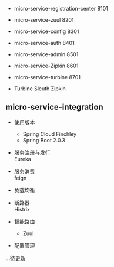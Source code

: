 * micro-service-registration-center 8101
* micro-service-zuul 8201
* micro-service-config 8301
* micro-service-auth 8401
* micro-service-admin 8501
* micro-service-Zipkin 8601
* micro-service-turbine 8701

* Turbine Sleuth Zipkin


## micro-service-integration
* 使用版本  
    + Spring Cloud Finchley
    + Spring Boot 2.0.3
    
* 服务注册与发行  
Eureka

* 服务消费  
feign

* 负载均衡

* 断路器  
Histrix

* 智能路由
    * Zuul  
 
* 配置管理

...待更新